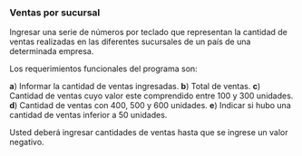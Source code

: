 ### Ventas por sucursal

Ingresar una serie de números por teclado que representan la cantidad de ventas realizadas en las diferentes sucursales de un país de una determinada empresa.

Los requerimientos funcionales del programa son:

**a**) Informar la cantidad de ventas ingresadas.
**b**) Total de ventas.
**c**) Cantidad de ventas cuyo valor este comprendido entre 100 y 300 unidades.
**d**) Cantidad de ventas con 400, 500 y 600 unidades.
**e**) Indicar si hubo una cantidad de ventas inferior a 50 unidades.

Usted deberá ingresar cantidades de ventas hasta que se ingrese un valor negativo.